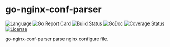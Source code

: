 # go-nginx-conf-parser

[![Language](https://img.shields.io/badge/language-Go-blue.svg)](https://golang.org)
[![Go Report Card](https://goreportcard.com/badge/github.com/yangchenxing/go-nginx-conf-parser)](https://goreportcard.com/report/github.com/yangchenxing/go-nginx-conf-parser)
[![Build Status](https://travis-ci.org/yangchenxing/go-nginx-conf-parser.svg?branch=master)](https://travis-ci.org/yangchenxing/go-nginx-conf-parser)
[![GoDoc](http://godoc.org/github.com/yangchenxing/go-nginx-conf-parser?status.svg)](http://godoc.org/github.com/yangchenxing/go-nginx-conf-parser)
[![Coverage Status](https://coveralls.io/repos/github/yangchenxing/go-nginx-conf-parser/badge.svg?branch=master)](https://coveralls.io/github/yangchenxing/go-nginx-conf-parser?branch=master)
[![License](https://img.shields.io/badge/license-APACHE2-blue.svg?style=flat)](https://raw.githubusercontent.com/yangchenxing/go-nginx-conf-parser/master/LICENSE)

go-nginx-conf-parser parse nginx configure file.
